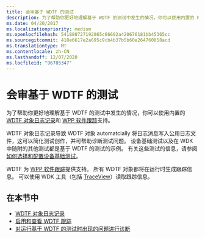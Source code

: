 ```yaml
---
title: 会审基于 WDTF 的测试
description: 为了帮助你更好地理解基于 WDTF 的测试中发生的情况，你可以使用内置的 WDTF 对象日志记录和 WPP 软件跟踪支持。
ms.date: 04/20/2017
ms.localizationpriority: medium
ms.openlocfilehash: 541880727192065c66692a420676181bb45365cc
ms.sourcegitcommit: 418e6617e2a695c9cb4b37b5b60e264760858acd
ms.translationtype: MT
ms.contentlocale: zh-CN
ms.lasthandoff: 12/07/2020
ms.locfileid: "96785347"
---
```

# <a name="triaging-wdtf-based-tests"></a>会审基于 WDTF 的测试


为了帮助你更好地理解基于 WDTF 的测试中发生的情况，你可以使用内置的 [WDTF 对象日志记录](logging-and-tracing.md)和 [WPP 软件跟踪](../devtest/wpp-software-tracing.md)支持。

WDTF 对象日志记录导致 WDTF 对象 automatcially 将日志消息写入公用日志文件，这可以简化测试创作，并可帮助诊断测试问题。 设备基础测试以及在 WDK 中随附的其他测试都是基于 WDTF 的测试的示例。 有关这些测试的信息，请参阅 [如何选择和配置设备基础测试](/windows-hardware/drivers)。

WDTF 为 [WPP 软件跟踪](../devtest/wpp-software-tracing.md)提供支持。 所有 WDTF 对象都将在运行时生成跟踪信息。 可以使用 WDK 工具（包括 [TraceView](../devtest/using-traceview.md)）读取跟踪信息。

## <a name="in-this-section"></a>在本节中


-   [WDTF 对象日志记录](logging-and-tracing.md)
-   [启用和查看 WDTF 跟踪](viewing-wdtf-traces.md)
-   [对运行基于 WDTF 的测试时出现的问题进行诊断](diagnosing-problems-running-wdtf-based-tests.md)

 

